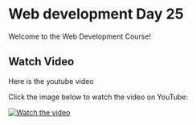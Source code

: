 # Web development Day 25

Welcome to the Web Development Course!

## Watch Video

Here is the youtube video

Click the image below to watch the video on YouTube:

[![Watch the video](https://img.youtube.com/vi/13QrhK10R6k/0.jpg)](https://youtu.be/13QrhK10R6k)
